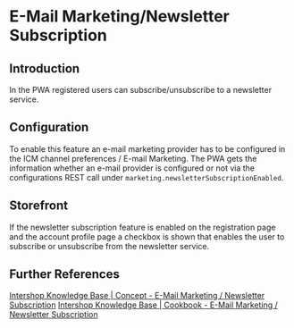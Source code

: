 <!--
kb_guide
kb_pwa
kb_everyone
kb_sync_latest_only
-->

# E-Mail Marketing/Newsletter Subscription

## Introduction

In the PWA registered users can subscribe/unsubscribe to a newsletter service.

## Configuration

To enable this feature an e-mail marketing provider has to be configured in the ICM channel preferences / E-mail Marketing.
The PWA gets the information whether an e-mail provider is configured or not via the configurations REST call under `marketing.newsletterSubscriptionEnabled`.

## Storefront

If the newsletter subscription feature is enabled on the registration page and the account profile page a checkbox is shown that enables the user to subscribe or unsubscribe from the newsletter service.

## Further References

[Intershop Knowledge Base | Concept - E-Mail Marketing / Newsletter Subscription](https://support.intershop.com/kb/index.php/Display/2G9985)
[Intershop Knowledge Base | Cookbook - E-Mail Marketing / Newsletter Subscription](https://support.intershop.com/kb/index.php/Display/30973Y)
